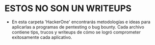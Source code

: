 # ESTOS NO SON UN WRITEUPS
- En esta carpeta 'HackerOne' encontrarás metodologías e ideas para aplicarlas a programas de pentesting o bug bounty. Cada archivo contiene tips, trucos y writeups de cómo se logró comprometer exitosamente cada aplicativo.
